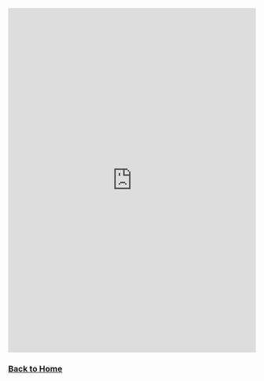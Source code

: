 <iframe src="https://docs.google.com/forms/d/e/1FAIpQLSd6GJvJ0PFQs6O3i7N_V18wQ4N-m2IUxoRtJJXX4h4p57TvoQ/viewform?embedded=true" width="100%" height="700" frameborder="0" marginheight="0" marginwidth="0">Loading...</iframe>

### [Back to Home](https://skiptheboringstuff.com)
